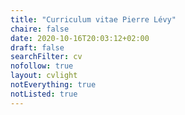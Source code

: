 ```yaml
---
title: "Curriculum vitae Pierre Lévy"
chaire: false
date: 2020-10-16T20:03:12+02:00
draft: false
searchFilter: cv
nofollow: true
layout: cvlight
notEverything: true
notListed: true
---
```

